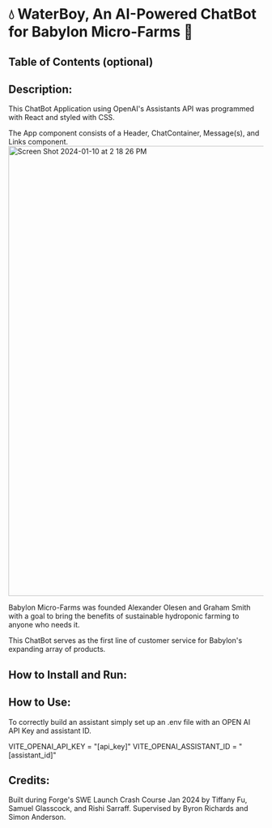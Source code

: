# :droplet: WaterBoy, An AI-Powered ChatBot for Babylon Micro-Farms :seedling:

## Table of Contents (optional)


## Description:
This ChatBot Application using OpenAI's Assistants API was programmed with React and styled with CSS.  

The App component consists of a Header, ChatContainer, Message(s), and Links component. 
<img width="887" alt="Screen Shot 2024-01-10 at 2 18 26 PM" src="https://github.com/tiffanyfu7/babylon-microfarms-chatbot/assets/71473099/607acc80-3325-4d81-923f-ece5e9277b7c">

Babylon Micro-Farms was founded Alexander Olesen and Graham Smith with a goal to bring the benefits of sustainable hydroponic farming to anyone who needs it.

This ChatBot serves as the first line of customer service for Babylon's expanding array of products. 

## How to Install and Run:


## How to Use:
To correctly build an assistant simply set up an .env file with an OPEN AI API Key and assistant ID.

VITE_OPENAI_API_KEY = "[api_key]"
VITE_OPENAI_ASSISTANT_ID = "[assistant_id]"

## Credits:
Built during Forge's SWE Launch Crash Course Jan 2024 by Tiffany Fu, Samuel Glasscock, and Rishi Sarraff. Supervised by Byron Richards and Simon Anderson.
